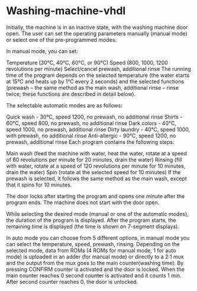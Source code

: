 # Washing-machine-vhdl
Initially, the machine is in an inactive state, with the washing machine door open. The user can set the operating parameters manually (manual mode) or select one of the pre-programmed modes.

In manual mode, you can set:

Temperature (30°C, 40°C, 60°C, or 90°C)
Speed (800, 1000, 1200 revolutions per minute)
Select/cancel prewash, additional rinse
The running time of the program depends on the selected temperature (the water starts at 15°C and heats up by 1°C every 2 seconds) and the selected functions (prewash – the same method as the main wash, additional rinse – rinse twice; these functions are described in detail below).

The selectable automatic modes are as follows:

Quick wash - 30°C, speed 1200, no prewash, no additional rinse
Shirts - 60°C, speed 800, no prewash, no additional rinse
Dark colors - 40°C, speed 1000, no prewash, additional rinse
Dirty laundry - 40°C, speed 1000, with prewash, no additional rinse
Anti-allergic - 90°C, speed 1200, no prewash, additional rinse
Each program contains the following steps:

Main wash (feed the machine with water, heat the water, rotate at a speed of 60 revolutions per minute for 20 minutes, drain the water)
Rinsing (fill with water, rotate at a speed of 120 revolutions per minute for 10 minutes, drain the water)
Spin (rotate at the selected speed for 10 minutes)
If the prewash is selected, it follows the same method as the main wash, except that it spins for 10 minutes.

The door locks after starting the program and opens one minute after the program ends. The machine does not start with the door open.

While selecting the desired mode (manual or one of the automatic modes), the duration of the program is displayed. After the program starts, the remaining time is displayed (the time is shown on 7-segment displays).

In auto mode you can choose from 5 different options, in manual mode you can select the temperature, speed, prewash, rinsing. 
Depending on the selected mode, data from ROMs (4 ROMs for manual mode, 1 for auto mode) is uploaded in an adder (for manual mode) or directly to a 2:1 mux and the output from the mux goes to the main counter(washing time).
By pressing CONFIRM counter is activated and the door is locked. When the main counter reaches 0 second counter is activated and it counts 1 min. After second counter reaches 0, the door is unlocked.





